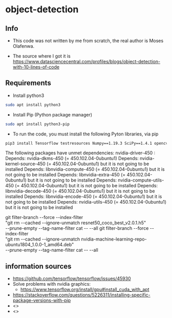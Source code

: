 # object-detection
## Info
* This code was not written by me from scratch, the real author is Moses Olafenwa.  

* The source where I got it is https://www.datasciencecentral.com/profiles/blogs/object-detection-with-10-lines-of-code

## Requirements
* Install python3
```bash
sudo apt install python3
```
* Install Pip (Python package manager)
```bash
sudo apt install python3-pip
```

* To run the code, you must install the following Pyton libraries, via pip
```bash
pip3 install Tensorflow testresources Numpy==1.19.3 SciPy==1.4.1 opencv-python Pillow Matplotlib==3.3.2 H5py Keras ImageAI

```

The following packages have unmet dependencies:
 nvidia-driver-450 : Depends: nvidia-dkms-450 (= 450.102.04-0ubuntu1)
                     Depends: nvidia-kernel-source-450 (= 450.102.04-0ubuntu1) but it is not going to be installed
                     Depends: libnvidia-compute-450 (= 450.102.04-0ubuntu1) but it is not going to be installed
                     Depends: libnvidia-extra-450 (= 450.102.04-0ubuntu1) but it is not going to be installed
                     Depends: nvidia-compute-utils-450 (= 450.102.04-0ubuntu1) but it is not going to be installed
                     Depends: libnvidia-decode-450 (= 450.102.04-0ubuntu1) but it is not going to be installed
                     Depends: libnvidia-encode-450 (= 450.102.04-0ubuntu1) but it is not going to be installed
                     Depends: nvidia-utils-450 (= 450.102.04-0ubuntu1) but it is not going to be installed

git filter-branch --force --index-filter \
  "git rm --cached --ignore-unmatch resnet50_coco_best_v2.0.1.h5" \
  --prune-empty --tag-name-filter cat -- --all
git filter-branch --force --index-filter \
  "git rm --cached --ignore-unmatch nvidia-machine-learning-repo-ubuntu1804_1.0.0-1_amd64.deb" \
  --prune-empty --tag-name-filter cat -- --all


## information sources
* <https://github.com/tensorflow/tensorflow/issues/45930>
* Solve problems with nvidia graphics: 
    * <https://www.tensorflow.org/install/gpu#install_cuda_with_apt>
* <https://stackoverflow.com/questions/5226311/installing-specific-package-versions-with-pip>
* <>
* <>
